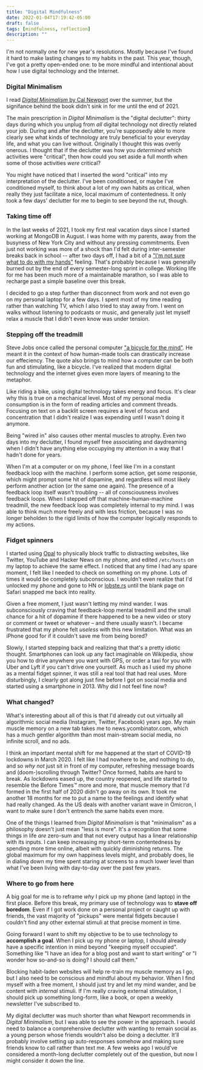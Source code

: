 ```yaml
---
title: "Digital Mindfulness"
date: 2022-01-04T17:19:42-05:00
draft: false
tags: [mindfulness, reflection]
description: ""
---
```


I'm not normally one for new year's resolutions. Mostly because I've found it hard to make lasting changes to my habits in the past. This year, though, I've got a pretty open-ended one: to be more mindful and intentional about how I use digital technology and the Internet.<!--more-->

### Digital Minimalism

I read [_Digital Minimalism_ by Cal Newport](https://www.calnewport.com/books/digital-minimalism/) over the summer, but the signifance behind the book didn't sink in for me until the end of 2021.

The main prescription in _Digital Minimalism_ is the "digital declutter": thirty days during which you unplug from _all_ digital technology not directly related your job. During and after the declutter, you're supposedly able to more clearly see what kinds of technology are truly beneficial to your everyday life, and what you can live without. Originally I thought this was overly onerous. I thought that if the declutter was how you _determined_ which activities were "critical", then how could you set aside a full month when some of those activities _were_ critical?

You might have noticed that I inserted the word "critical" into my interpretation of the declutter. I've been conditioned, or maybe I've conditioned myself, to think about a lot of my own habits as critical, when really they just facilitate a nice, local maximum of contentedness. It only took a few days' declutter for me to begin to see beyond the rut, though.

### Taking time off

In the last weeks of 2021, I took my first real vacation days since I started working at MongoDB in August. I was home with my parents, away from the busyness of New York City and without any pressing commitments. Even just not working was more of a shock than I'd felt during inter-semester breaks back in school -- after two days off, I had a bit of a ["I'm not sure what to do with my hands"](https://giphy.com/gifs/ftXmTBgSnsJ8c) feeling. That's probably because I was generally burned out by the end of every semester-long sprint in college. Working life for me has been much more of a maintainable marathon, so I was able to recharge past a simple baseline over this break.

I decided to go a step further than disconnect from work and not even go on my personal laptop for a few days. I spent most of my time reading rather than watching TV, which I also tried to stay away from. I went on walks without listening to podcasts or music, and generally just let myself relax a muscle that I didn't even know was under tension.

### Stepping off the treadmill

Steve Jobs once called the personal computer ["a bicycle for the mind"](https://www.youtube.com/watch?v=KmuP8gsgWb8). He meant it in the context of how human-made tools can drastically increase our effeciency. The quote also brings to mind how a computer can be both fun and stimulating, like a bicycle. I've realized that modern digital technology and the internet gives even more layers of meaning to the metaphor.

Like riding a bike, using digital technology takes energy and focus. It's clear why this is true on a mechanical level. Most of my personal media consumption is in the form of reading articles and comment threads. Focusing on text on a backlit screen requires a level of focus and concentration that I didn't realize I was expending until I wasn't doing it anymore.

Being "wired in" also causes other mental muscles to atrophy. Even two days into my declutter, I found myself free associating and daydreaming when I didn't have anything else occupying my attention in a way that I hadn't done for years.

When I'm at a computer or on my phone, I feel like I'm in a constant feedback loop with the machine. I perform some action, get some response, which might prompt some hit of dopamine, and regardless will most likely perform another action (or the same one again). The presence of a feedback loop itself wasn't troubling -- all of consciousness involves feedback loops. When I stepped off that machine-human-machine treadmill, the new feedback loop was completely internal to my mind. I was able to think much more freely and with less friction, because I was no longer beholden to the rigid limits of how the computer logically responds to my actions.

### Fidget spinners

I started using [Opal](https://www.opal.so) to physically block traffic to distracting websites, like Twitter, YouTube and Hacker News on my phone, and edited `/etc/hosts` on my laptop to achieve the same effect. I noticed that any time I had any spare moment, I felt like I needed to check on something on my phone. Lots of times it would be completely subconscious. I wouldn't even realize that I'd unlocked my phone and gone to HN or [lobste.rs](https://lobste.rs) until the blank page on Safari snapped me back into reality.

Given a free moment, I just wasn't letting my mind wander. I was subconsciously craving that feedback-loop mental treadmill and the small chance for a hit of dopamine if there happened to be a new video or story or comment or tweet or whatever – and there usually wasn't. I became frustrated that my phone felt _useless_ with this new limitation. What was an iPhone good for if it couldn't save me from being bored?

Slowly, I started stepping back and realizing that that's a pretty idiotic thought. Smartphones can look up any fact imaginable on Wikipedia, show you how to drive anywhere you want with GPS, or order a taxi for you with Uber and Lyft if you can't drive one yourself. As much as I used my phone as a mental fidget spinner, it was still a real tool that had real uses. More disturbingly, I clearly got along just fine before I got on social media and started using a smartphone in 2013. Why did I not feel fine now?

### What changed?

What's interesting about all of this is that I'd already cut out virtually all algorithmic social media (Instagram, Twitter, Facebook) years ago. My main muscle memory on a new tab takes me to news.ycombinator.com, which has a much gentler algorithm than most main-stream social media, no infinite scroll, and no ads.

I think an important mental shift for me happened at the start of COVID-19 lockdowns in March 2020. I felt like I had nowhere to be, and nothing to do, and so _why not_ just sit in front of my computer, refreshing message boards and (doom-)scrolling through Twitter? Once formed, habits are hard to break. As lockdowns eased up, the country reopened, and life started to resemble the Before Times™ more and more, that muscle memory that I'd formed in the first half of 2020 didn't go away on its own. It took me another 18 months for me to put a name to the feelings and identify what had really changed. As the US deals with another variant wave in Omicron, I want to make sure I don't entrench the same habits even more.

One of the things I learned from _Digital Minimalism_ is that "minimalism" as a philosophy doesn't just mean "less is more". It's a recognition that some things in life _are_ zero-sum and that not every output has a linear relationship with its inputs. I can keep increasing my short-term contentedness by spending more time online, albeit with quickly diminishing returns. The global maximum for my own happiness levels might, and probably does, lie in dialing down my time spent staring at screens to a much lower level than what I've been living with day-to-day over the past few years.

### Where to go from here

A big goal for me is to reframe _why_ I pick up my phone (and laptop) in the first place. Before this break, my primary use of technology was to **stave off boredom**. Even if I got work done on a personal project or caught up with friends, the vast majority of "pickups" were mental fidgets because I couldn't find any other external stimuli at that precise moment in time.

Going forward I want to shift my objective to be to use technology to **accomplish a goal**. When I pick up my phone or laptop, I should already have a specific intention in mind beyond "keeping myself occupied". Something like "I have an idea for a blog post and want to start writing" or "I wonder how so-and-so is doing? I should call them."

Blocking habit-laden websites will help re-train my muscle memory as I go, but I also need to be conscious and mindful about my behavior. When I find myself with a free moment, I should just try and let my mind wander, and be content with _internal_ stimuli. If I'm really craving external stimulation, I should pick up something long-form, like a book, or open a weekly newsletter I've subscribed to.

My digital declutter was much shorter than what Newport recommends in _Digital Minimalism_, but I was able to see the power in the approach. I would need to balance a comprehensive declutter with wanting to remain social as a young person whose friends wouldn't also be doing a declutter. It'll probably involve setting up auto-responses somehow and making sure friends know to call rather than text me. A few weeks ago I would've considered a month-long declutter completely out of the question, but now I might consider it down the line.
